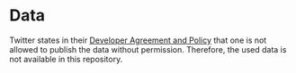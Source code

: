 # Data
Twitter states in their [Developer Agreement and Policy](https://developer.twitter.com/en/developer-terms/agreement-and-policy) that one is not allowed to publish the data without permission. Therefore, the used data is not available in this repository. 